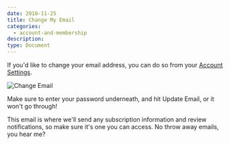 ```yaml
---
date: 2018-11-25
title: Change My Email
categories:
  - account-and-membership
description:
type: Document
---
```


If you'd like to change your email address, you can do so from your [Account Settings](https://www.wanikani.com/settings/account).

![Change Email](/images/change-email.gif)

Make sure to enter your password underneath, and hit Update Email, or it won't go through!

This email is where we'll send any subscription information and review notifications, so make sure it's one you can access. No throw away emails, you hear me?
